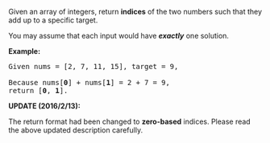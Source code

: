 Given an array of integers, return **indices** of the two numbers such that they add up to a specific target.

You may assume that each input would have ***exactly*** one solution.

**Example:**

<pre>
Given nums = [2, 7, 11, 15], target = 9,

Because nums[<b>0</b>] + nums[<b>1</b>] = 2 + 7 = 9,
return [<b>0</b>, <b>1</b>].
</pre>

**UPDATE (2016/2/13):**

The return format had been changed to **zero-based** indices. Please read the above updated description carefully.
